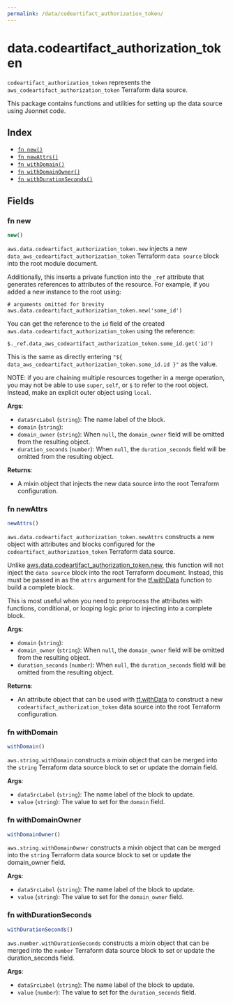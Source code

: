 ```yaml
---
permalink: /data/codeartifact_authorization_token/
---
```


# data.codeartifact_authorization_token

`codeartifact_authorization_token` represents the `aws_codeartifact_authorization_token` Terraform data source.



This package contains functions and utilities for setting up the data source using Jsonnet code.


## Index

* [`fn new()`](#fn-new)
* [`fn newAttrs()`](#fn-newattrs)
* [`fn withDomain()`](#fn-withdomain)
* [`fn withDomainOwner()`](#fn-withdomainowner)
* [`fn withDurationSeconds()`](#fn-withdurationseconds)

## Fields

### fn new

```ts
new()
```


`aws.data.codeartifact_authorization_token.new` injects a new `data_aws_codeartifact_authorization_token` Terraform `data source`
block into the root module document.

Additionally, this inserts a private function into the `_ref` attribute that generates references to attributes of the
resource. For example, if you added a new instance to the root using:

    # arguments omitted for brevity
    aws.data.codeartifact_authorization_token.new('some_id')

You can get the reference to the `id` field of the created `aws.data.codeartifact_authorization_token` using the reference:

    $._ref.data_aws_codeartifact_authorization_token.some_id.get('id')

This is the same as directly entering `"${ data_aws_codeartifact_authorization_token.some_id.id }"` as the value.

NOTE: if you are chaining multiple resources together in a merge operation, you may not be able to use `super`, `self`,
or `$` to refer to the root object. Instead, make an explicit outer object using `local`.

**Args**:
  - `dataSrcLabel` (`string`): The name label of the block.
  - `domain` (`string`): 
  - `domain_owner` (`string`):  When `null`, the `domain_owner` field will be omitted from the resulting object.
  - `duration_seconds` (`number`):  When `null`, the `duration_seconds` field will be omitted from the resulting object.

**Returns**:
- A mixin object that injects the new data source into the root Terraform configuration.


### fn newAttrs

```ts
newAttrs()
```


`aws.data.codeartifact_authorization_token.newAttrs` constructs a new object with attributes and blocks configured for the `codeartifact_authorization_token`
Terraform data source.

Unlike [aws.data.codeartifact_authorization_token.new](#fn-new), this function will not inject the `data source`
block into the root Terraform document. Instead, this must be passed in as the `attrs` argument for the
[tf.withData](https://github.com/tf-libsonnet/core/tree/main/docs#fn-withdata) function to build a complete block.

This is most useful when you need to preprocess the attributes with functions, conditional, or looping logic prior to
injecting into a complete block.

**Args**:
  - `domain` (`string`): 
  - `domain_owner` (`string`):  When `null`, the `domain_owner` field will be omitted from the resulting object.
  - `duration_seconds` (`number`):  When `null`, the `duration_seconds` field will be omitted from the resulting object.

**Returns**:
  - An attribute object that can be used with [tf.withData](https://github.com/tf-libsonnet/core/tree/main/docs#fn-withdata) to construct a new `codeartifact_authorization_token` data source into the root Terraform configuration.


### fn withDomain

```ts
withDomain()
```

`aws.string.withDomain` constructs a mixin object that can be merged into the `string`
Terraform data source block to set or update the domain field.



**Args**:
  - `dataSrcLabel` (`string`): The name label of the block to update.
  - `value` (`string`): The value to set for the `domain` field.


### fn withDomainOwner

```ts
withDomainOwner()
```

`aws.string.withDomainOwner` constructs a mixin object that can be merged into the `string`
Terraform data source block to set or update the domain_owner field.



**Args**:
  - `dataSrcLabel` (`string`): The name label of the block to update.
  - `value` (`string`): The value to set for the `domain_owner` field.


### fn withDurationSeconds

```ts
withDurationSeconds()
```

`aws.number.withDurationSeconds` constructs a mixin object that can be merged into the `number`
Terraform data source block to set or update the duration_seconds field.



**Args**:
  - `dataSrcLabel` (`string`): The name label of the block to update.
  - `value` (`number`): The value to set for the `duration_seconds` field.
